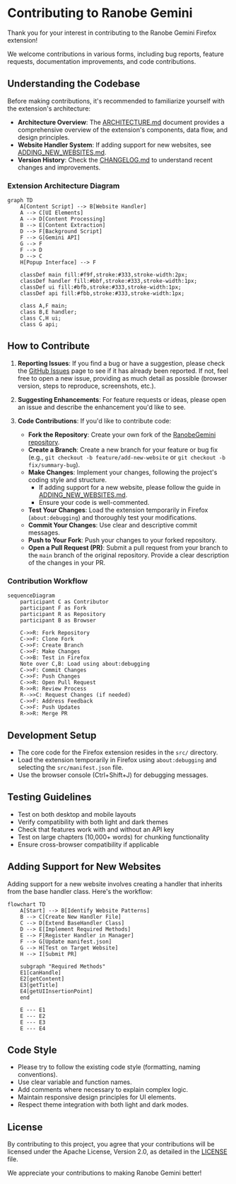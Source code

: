# Contributing to Ranobe Gemini

Thank you for your interest in contributing to the Ranobe Gemini Firefox extension!

We welcome contributions in various forms, including bug reports, feature requests, documentation improvements, and code contributions.

## Understanding the Codebase

Before making contributions, it's recommended to familiarize yourself with the extension's architecture:

* **Architecture Overview**: The [ARCHITECTURE.md](ARCHITECTURE.md) document provides a comprehensive overview of the extension's components, data flow, and design principles.
* **Website Handler System**: If adding support for new websites, see [ADDING_NEW_WEBSITES.md](ADDING_NEW_WEBSITES.md).
* **Version History**: Check the [CHANGELOG.md](CHANGELOG.md) to understand recent changes and improvements.

### Extension Architecture Diagram

```mermaid
graph TD
    A[Content Script] --> B[Website Handler]
    A --> C[UI Elements]
    A --> D[Content Processing]
    B --> E[Content Extraction]
    D --> F[Background Script]
    F --> G[Gemini API]
    G --> F
    F --> D
    D --> C
    H[Popup Interface] --> F

    classDef main fill:#f9f,stroke:#333,stroke-width:2px;
    classDef handler fill:#bbf,stroke:#333,stroke-width:1px;
    classDef ui fill:#bfb,stroke:#333,stroke-width:1px;
    classDef api fill:#fbb,stroke:#333,stroke-width:1px;

    class A,F main;
    class B,E handler;
    class C,H ui;
    class G api;
```

## How to Contribute

1.  **Reporting Issues**: If you find a bug or have a suggestion, please check the [GitHub Issues](https://github.com/Life-Experimentalist/RanobeGemini/issues) page to see if it has already been reported. If not, feel free to open a new issue, providing as much detail as possible (browser version, steps to reproduce, screenshots, etc.).

2.  **Suggesting Enhancements**: For feature requests or ideas, please open an issue and describe the enhancement you'd like to see.

3.  **Code Contributions**: If you'd like to contribute code:
    *   **Fork the Repository**: Create your own fork of the [RanobeGemini repository](https://github.com/Life-Experimentalist/RanobeGemini).
    *   **Create a Branch**: Create a new branch for your feature or bug fix (e.g., `git checkout -b feature/add-new-website` or `git checkout -b fix/summary-bug`).
    *   **Make Changes**: Implement your changes, following the project's coding style and structure.
        *   If adding support for a new website, please follow the guide in [ADDING_NEW_WEBSITES.md](ADDING_NEW_WEBSITES.md).
        *   Ensure your code is well-commented.
    *   **Test Your Changes**: Load the extension temporarily in Firefox (`about:debugging`) and thoroughly test your modifications.
    *   **Commit Your Changes**: Use clear and descriptive commit messages.
    *   **Push to Your Fork**: Push your changes to your forked repository.
    *   **Open a Pull Request (PR)**: Submit a pull request from your branch to the `main` branch of the original repository. Provide a clear description of the changes in your PR.

### Contribution Workflow

```mermaid
sequenceDiagram
    participant C as Contributor
    participant F as Fork
    participant R as Repository
    participant B as Browser

    C->>R: Fork Repository
    C->>F: Clone Fork
    C->>F: Create Branch
    C->>F: Make Changes
    C->>B: Test in Firefox
    Note over C,B: Load using about:debugging
    C->>F: Commit Changes
    C->>F: Push Changes
    C->>R: Open Pull Request
    R->>R: Review Process
    R-->>C: Request Changes (if needed)
    C->>F: Address Feedback
    C->>F: Push Updates
    R->>R: Merge PR
```

## Development Setup

*   The core code for the Firefox extension resides in the `src/` directory.
*   Load the extension temporarily in Firefox using `about:debugging` and selecting the `src/manifest.json` file.
*   Use the browser console (Ctrl+Shift+J) for debugging messages.

## Testing Guidelines

* Test on both desktop and mobile layouts
* Verify compatibility with both light and dark themes
* Check that features work with and without an API key
* Test on large chapters (10,000+ words) for chunking functionality
* Ensure cross-browser compatibility if applicable

## Adding Support for New Websites

Adding support for a new website involves creating a handler that inherits from the base handler class. Here's the workflow:

```mermaid
flowchart TD
    A[Start] --> B[Identify Website Patterns]
    B --> C[Create New Handler File]
    C --> D[Extend BaseHandler Class]
    D --> E[Implement Required Methods]
    E --> F[Register Handler in Manager]
    F --> G[Update manifest.json]
    G --> H[Test on Target Website]
    H --> I[Submit PR]

    subgraph "Required Methods"
    E1[canHandle]
    E2[getContent]
    E3[getTitle]
    E4[getUIInsertionPoint]
    end

    E --- E1
    E --- E2
    E --- E3
    E --- E4
```

## Code Style

*   Please try to follow the existing code style (formatting, naming conventions).
*   Use clear variable and function names.
*   Add comments where necessary to explain complex logic.
*   Maintain responsive design principles for UI elements.
*   Respect theme integration with both light and dark modes.

## License

By contributing to this project, you agree that your contributions will be licensed under the Apache License, Version 2.0, as detailed in the [LICENSE](LICENSE) file.

We appreciate your contributions to making Ranobe Gemini better!
